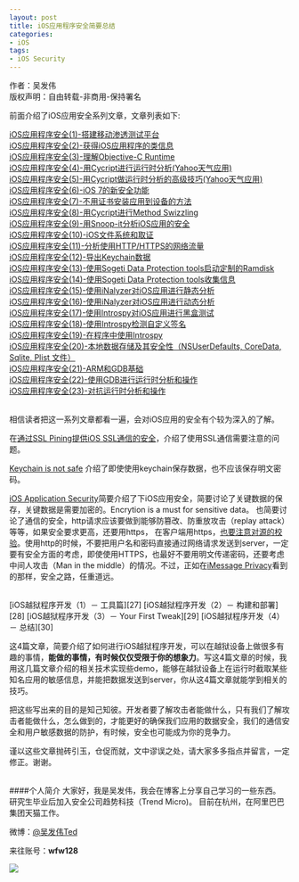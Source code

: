 ```yaml
---
layout: post  
title: iOS应用程序安全简要总结  
categories:  
- iOS  
tags:    
- iOS Security
---   
```


作者：吴发伟  
版权声明：自由转载-非商用-保持署名

前面介绍了iOS应用安全系列文章，文章列表如下:

[iOS应用程序安全(1)-搭建移动渗透测试平台][1]  
[iOS应用程序安全(2)-获得iOS应用程序的类信息][2]  
[iOS应用程序安全(3)-理解Objective-C Runtime][3]  
[iOS应用程序安全(4)-用Cycript进行运行时分析(Yahoo天气应用)][4]  
[iOS应用程序安全(5)-用Cycript做运行时分析的高级技巧(Yahoo天气应用)][5]  
[iOS应用程序安全(6)-iOS 7的新安全功能][6]  
[iOS应用程序安全(7)-不用证书安装应用到设备的方法][7]  
[iOS应用程序安全(8)-用Cycript进行Method Swizzling][8]  
[iOS应用程序安全(9)-用Snoop-it分析iOS应用的安全][9]  
[iOS应用程序安全(10)-iOS文件系统和取证][10]  
[iOS应用程序安全(11)-分析使用HTTP/HTTPS的网络流量][11]  
[iOS应用程序安全(12)-导出Keychain数据][12]  
[iOS应用程序安全(13)-使用Sogeti Data Protection tools启动定制的Ramdisk][13]  
[iOS应用程序安全(14)-使用Sogeti Data Protection tools收集信息][14]  
[iOS应用程序安全(15)-使用iNalyzer对iOS应用进行静态分析][15]  
[iOS应用程序安全(16)-使用iNalyzer对iOS应用进行动态分析][16]  
[iOS应用程序安全(17)-使用Introspy对iOS应用进行黑盒测试][17]  
[iOS应用程序安全(18)-使用Introspy检测自定义签名][18]  
[iOS应用程序安全(19)-在程序中使用Introspy][19]  
[iOS应用程序安全(20)-本地数据存储及其安全性（NSUserDefaults, CoreData, Sqlite, Plist 文件）][20]  
[iOS应用程序安全(21)-ARM和GDB基础][21]  
[iOS应用程序安全(22)-使用GDB进行运行时分析和操作][22]  
[iOS应用程序安全(23)-对抗运行时分析和操作][31]  

 <br/>
相信读者把这一系列文章都看一遍，会对iOS应用的安全有个较为深入的了解。   

在[通过SSL Pining提供iOS SSL通信的安全][23]，介绍了使用SSL通信需要注意的问题。  

[Keychain is not safe][24]
介绍了即使使用keychain保存数据，也不应该保存明文密码。

[iOS Application Security][25]简要介绍了下iOS应用安全，简要讨论了关键数据的保存，关键数据是需要加密的。Encrytion is a must for sensitive data。
也简要讨论了通信的安全，http请求应该要做到能够防篡改、防重放攻击（replay attack）等等，如果安全要求更高，还要用https， 在客户端用https，[也要注意对源的校验][23]。使用http的时候，不要把用户名和密码直接通过网络请求发送到server，一定要有安全方面的考虑，即使使用HTTPS，也最好不要用明文传递密码，还要考虑中间人攻击（Man in the middle）的情况。不过，正如在[iMessage Privacy][26]看到的那样，安全之路，任重道远。

 <br/>
[iOS越狱程序开发（1）－ 工具篇][27]  
[iOS越狱程序开发（2）－ 构建和部署][28]  
[iOS越狱程序开发（3）－ Your First Tweak][29]  
[iOS越狱程序开发（4）－ 总结][30]  

这4篇文章，简要介绍了如何进行iOS越狱程序开发，可以在越狱设备上做很多有趣的事情，**能做的事情，有时候仅仅受限于你的想象力**。写这4篇文章的时候，我用这几篇文章介绍的相关技术实现些demo，能够在越狱设备上在运行时截取某些知名应用的敏感信息，并能把数据发送到server，你从这4篇文章就能学到相关的技巧。


把这些写出来的目的是知己知彼。开发者要了解攻击者能做什么，只有我们了解攻击者能做什么，怎么做到的，才能更好的确保我们应用的数据安全，我们的通信安全和用户敏感数据的防护，有时候，安全也可能成为你的竞争力。


谨以这些文章抛砖引玉，仓促而就，文中谬误之处，请大家多多指点并留言，一定修正。谢谢。


<br>
####个人简介
大家好，我是吴发伟，我会在博客上分享自己学习的一些东西。  
研究生毕业后加入安全公司趋势科技（Trend Micro)。   
目前在杭州，在阿里巴巴集团天猫工作。     

微博：[@吴发伟Ted](http://weibo.com/wufawei)     

来往账号：**wfw128**

![](http://farm8.staticflickr.com/7364/10855548275_ba1e9acfe2.jpg)


[1]:http://wufawei.com/2013/11/ios-application-security-1/
[2]:http://wufawei.com/2013/11/ios-application-security-2/
[3]:http://wufawei.com/2013/11/ios-application-security-3/
[4]:http://wufawei.com/2013/11/ios-application-security-4/
[5]:http://wufawei.com/2013/11/ios-application-security-5/
[6]:http://wufawei.com/2013/11/ios-application-security-6/
[7]:http://wufawei.com/2013/11/ios-application-security-7/
[8]:http://wufawei.com/2013/11/ios-application-security-8/
[9]:http://wufawei.com/2013/11/ios-application-security-9/
[10]:http://wufawei.com/2013/11/ios-application-security-10/
[11]:http://wufawei.com/2013/11/ios-application-security-11/
[12]:http://wufawei.com/2013/11/ios-application-security-12/
[13]:http://wufawei.com/2013/11/ios-application-security-13/
[14]:http://wufawei.com/2013/11/ios-application-security-14/
[15]:http://wufawei.com/2013/11/ios-application-security-15/
[16]:http://wufawei.com/2013/11/ios-application-security-16/
[17]:http://wufawei.com/2013/11/ios-application-security-17/
[18]:http://wufawei.com/2013/11/ios-application-security-18/
[19]:http://wufawei.com/2013/11/ios-application-security-19/
[20]:http://wufawei.com/2013/11/ios-application-security-20/
[21]:http://wufawei.com/2013/11/ios-application-security-21/
[22]:http://wufawei.com/2013/11/ios-application-security-22/
[23]:http://wufawei.com/2013/05/SSL-Pining/
[24]:http://wufawei.com/2013/06/Keychain-is-not-safe/
[25]:http://wufawei.com/2013/07/iOS-application-security/
[26]:http://wufawei.com/2013/10/iMessage-Privacy/
[27]:http://wufawei.com/2013/08/iOS-jailbroken-programming-1/
[28]:http://wufawei.com/2013/08/iOS-jailbroken-programming-2/
[29]:http://wufawei.com/2013/08/iOS-jailbroken-programming-3/
[30]:http://wufawei.com/2013/08/iOS-jailbroken-programming-4/
[31]:http://wufawei.com/2013/11/ios-application-security-23/
